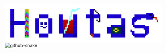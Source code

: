 
<div align="center">
<img hight="300" width="700" align="center" src="https://github.com/RainHoutas/RainHoutas/blob/master/mylogo（web）.png">
</div>
<picture>
  <source media="(prefers-color-scheme: dark)" srcset="[github-snake-dark.svg](https://github.com/RainHoutas/RainHoutas/blob/output/github-contribution-grid-snake-dark.svg)" />
  <source media="(prefers-color-scheme: light)" srcset="[github-snake.svg](https://github.com/RainHoutas/RainHoutas/blob/output/github-contribution-grid-snake.svg)" />
  <img alt="github-snake" src="[github-snake.svg](https://github.com/RainHoutas/RainHoutas/blob/output/github-contribution-grid-snake.svg)" />
</picture>

